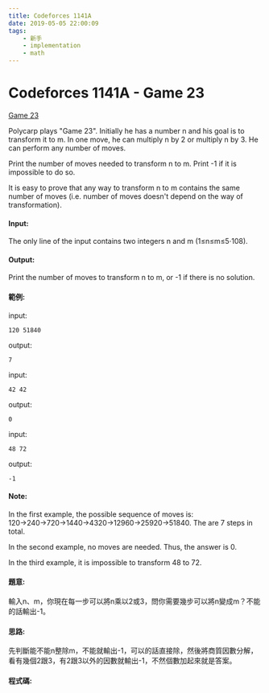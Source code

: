 ```yaml
---
title: Codeforces 1141A
date: 2019-05-05 22:00:09
tags:
    - 新手
    - implementation
    - math
---
```

# Codeforces 1141A - Game 23
[Game 23](https://codeforces.com/problemset/problem/1141/A)

Polycarp plays "Game 23". Initially he has a number n and his goal is to transform it to m. In one move, he can multiply n by 2 or multiply n by 3. He can perform any number of moves.
<!-- more -->
Print the number of moves needed to transform n
to m. Print -1 if it is impossible to do so.

It is easy to prove that any way to transform n to m contains the same number of moves (i.e. number of moves doesn't depend on the way of transformation).

#### Input:
The only line of the input contains two integers n and m (1≤n≤m≤5⋅108).

#### Output:
Print the number of moves to transform n to m, or -1 if there is no solution.

#### 範例:
input:
```
120 51840
```
output:
```
7
```
input:
```
42 42
```
output:
```
0
```
input:
```
48 72
```
output:
```
-1
```
#### Note:
In the first example, the possible sequence of moves is: 120→240→720→1440→4320→12960→25920→51840. The are 7 steps in total.

In the second example, no moves are needed. Thus, the answer is 0.

In the third example, it is impossible to transform 48 to 72.
#### 題意:
輸入n、m，你現在每一步可以將n乘以2或3，問你需要幾步可以將n變成m？不能的話輸出-1。

#### 思路:
先判斷能不能n整除m，不能就輸出-1，可以的話直接除，然後將商質因數分解，看有幾個2跟3，有2跟3以外的因數就輸出-1，不然個數加起來就是答案。

#### 程式碼:
<script src="https://gist.github.com/Daviswww/55eb8af27dbbcb1e6383f0c1fbe38cf1.js"></script>
